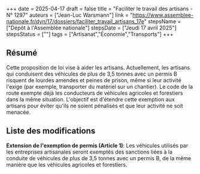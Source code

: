 +++
date = 2025-04-17
draft = false
title = "Faciliter le travail des artisans - N° 1297"
auteurs = ["Jean-Luc Warsmann"]
link = "https://www.assemblee-nationale.fr/dyn/17/dossiers/faciliter_travail_artisans_17e"
stepsName = ["Dépôt à l'Assemblée nationale"]
stepsDate = ["Jeudi 17 avril 2025"]
stepsStatus = [""]
tags = ["Artisanat","Économie","Transports"]
+++

## Résumé

Cette proposition de loi vise à aider les artisans. Actuellement, les artisans qui conduisent des véhicules de plus de 3,5 tonnes avec un permis B risquent de lourdes amendes et peines de prison, même si leur activité l'exige (par exemple, transporter du matériel sur un chantier). Le code de la route exempte déjà les conducteurs de véhicules agricoles et forestiers dans la même situation. L'objectif est d'étendre cette exemption aux artisans pour éviter qu'ils ne soient pénalisés et que leur activité ne soit menacée.

## Liste des modifications

**Extension de l'exemption de permis (Article 1)**: Les véhicules utilisés par les entreprises artisanales seront exemptés des sanctions liées à la conduite de véhicules de plus de 3,5 tonnes avec un permis B, de la même manière que les véhicules agricoles et forestiers.
